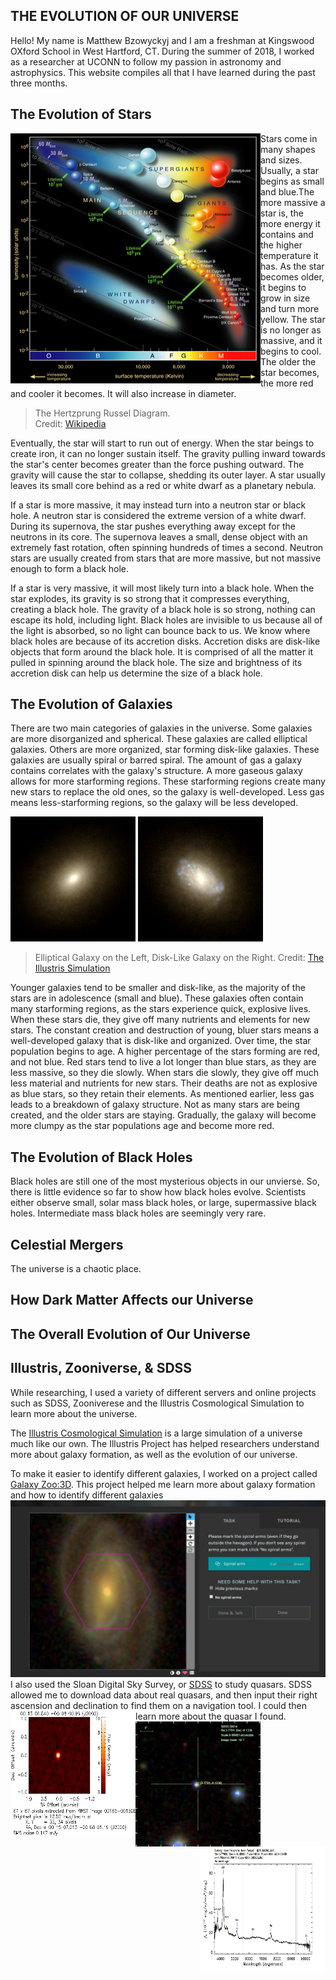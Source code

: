 ## THE EVOLUTION OF OUR UNIVERSE
Hello! My name is Matthew Bzowyckyj and I am a freshman at Kingswood OXford School in West Hartford, CT. During the summer of 2018, I worked as a researcher at UCONN to follow my passion in astronomy and astrophysics. This website compiles all that I have learned during the past three months. 

## The Evolution of Stars

<img align="left" src="Hertzsprung-Russel_Diagram.png" width = "400" height = "400"> 
   
Stars come in many shapes and sizes. Usually, a star begins as small and blue.The more massive a star is, the more energy it contains and the higher temperature it has. As the star becomes older, it begins to grow in size and turn more yellow. The star is no longer as massive, and it begins to cool. The older the star becomes, the more red and cooler it becomes. It will also increase in   diameter.

 > The Hertzprung Russel Diagram.    
 Credit: [Wikipedia](https://www.wikipedia.org/)
  
  Eventually, the star will start to run out of energy. When the star beings to create iron, it can no longer sustain itself. The gravity pulling inward towards the star's center becomes greater than the force pushing outward. The gravity will cause the star to collapse, shedding its outer layer. A star usually leaves its small core behind as a red or white dwarf as a planetary nebula.
  
   If a star is more massive, it may instead turn into a neutron star or black hole. A neutron star is considered the extreme version of a white dwarf. During its supernova, the star pushes everything away except for the neutrons in its core. The supernova leaves a small, dense object with an extremely fast rotation, often spinning hundreds of times a second. Neutron stars are usually created from stars that are more massive, but not massive enough to form a black hole.
  
  If a star is very massive, it will most likely turn into a black hole. When the star explodes, its gravity is so strong that it compresses everything, creating a black hole. The gravity of a black hole is so strong, nothing can escape its hold, including light. Black holes are invisible to us because all of the light is absorbed, so no light can bounce back to us. We know where black holes are because of its accretion disks. Accretion disks are disk-like objects that form around the black hole. It is comprised of all the matter it pulled in spinning around the black hole. The size and brightness of its accretion disk can help us determine the size of a black hole.
  
## The Evolution of Galaxies

  There are two main categories of galaxies in the universe. Some galaxies are more disorganized and spherical. These galaxies are called elliptical galaxies. Others are more organized, star forming disk-like galaxies. These galaxies are usually spiral or barred spiral. The amount of gas a galaxy contains correlates with the galaxy's structure. A more gaseous galaxy allows for more starforming regions. These starforming regions create many new stars to replace the old ones, so the galaxy is well-developed. Less gas means less-starforming regions, so the galaxy will be less developed.
 
<img src = "182233.png" width = "200" height = "200"> <img src = "226317.png" width = "200" height = "200">
> Elliptical Galaxy on the Left, Disk-Like Galaxy on the Right.   Credit: [The Illustris Simulation](http://www.illustris-project.org/)                        

  Younger galaxies tend to be smaller and disk-like, as the majority of the stars are in adolescence (small and blue). These galaxies often contain many starforming regions, as the stars experience quick, explosive lives. When these stars die, they give off many nutrients and elements for new stars. The constant creation and destruction of young, bluer stars means a well-developed galaxy that is disk-like and organized. Over time, the star population begins to age. A higher percentage of the stars forming are red, and not blue. Red stars tend to live a lot longer than blue stars, as they are less massive, so they die slowly. When stars die slowly, they give off much less material and nutrients for new stars. Their deaths are not as explosive as blue stars, so they retain their elements. As mentioned earlier, less gas leads to a breakdown of galaxy structure. Not as many stars are being created, and the older stars are staying. Gradually, the galaxy will become more clumpy as the star populations age and become more red. 
  
## The Evolution of Black Holes
Black holes are still one of the most mysterious objects in our unvierse. So, there is little evidence so far to show how black holes evolve. Scientists either observe small, solar mass black holes, or large, supermassive black holes. Intermediate mass black holes are seemingly very rare.
## Celestial Mergers
The universe is a chaotic place. 
  


## How Dark Matter Affects our Universe

## The Overall Evolution of Our Universe

## Illustris, Zooniverse, & SDSS
  While researching, I used a variety of different servers and online projects such as SDSS, Zooniverese and the Illustris Cosmological Simulation to learn more about the universe. 
  
  The [Illustris Cosmological Simulation](https://http://www.illustris-project.org/) is a large simulation of a universe much like our own. The Illustris Project has helped researchers understand more about galaxy formation, as well as the evolution of our universe.
  
  To make it easier to identify different galaxies, I worked on a project called [Galaxy Zoo:3D](https://www.zooniverse.org/projects/klmasters/galaxy-zoo-3d). This project helped me learn more about galaxy formation and how to identify different galaxies
  <img src = "Zooniverse1.png">
  I also used the Sloan Digital Sky Survey, or [SDSS](https://www.sdss.org/) to study quasars. SDSS allowed me to download data about real quasars, and then input their right ascension and declination to find them on a navigation tool. I could then learn more about the quasar I found.
  <img align = "left" src = "Quasar1.image.gif" width = "200" height = "200">
  <img align = "center" src = "Quasar1.map.png" width = "200" height = "200">
  <img align = "right" src = "Quasar1.plot.gif" width = "200" height = "200"> 
